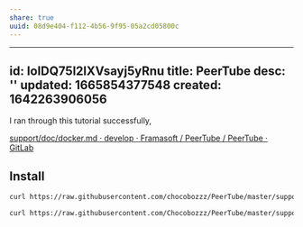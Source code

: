 ```yaml
---
share: true
uuid: 08d9e404-f112-4b56-9f95-05a2cd05800c
---
```

---
id: IoIDQ75l2lXVsayj5yRnu
title: PeerTube
desc: ''
updated: 1665854377548
created: 1642263906056
---

I ran through this tutorial successfully,

[support/doc/docker.md · develop · Framasoft / PeerTube / PeerTube · GitLab](https://framagit.org/framasoft/peertube/PeerTube/-/blob/develop/support/doc/docker.md)

## Install

``` bash
curl https://raw.githubusercontent.com/chocobozzz/PeerTube/master/support/docker/production/docker-compose.yml > docker-compose.yml

curl https://raw.githubusercontent.com/Chocobozzz/PeerTube/master/support/docker/production/.env > .env
```